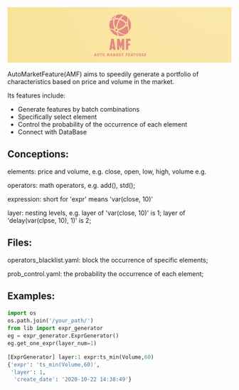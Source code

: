
![Screen Shot 2020-10-21 at 11.52.17 AM](https://github.com/goosemayor/AutoMarketFeature/blob/main/logo.png)


AutoMarketFeature(AMF)  aims to speedily generate a portfolio of characteristics based on price and volume in the market.

Its features include:

- Generate features by batch combinations
- Specifically select element
- Control the probability of the occurrence of each element
- Connect with DataBase

## Conceptions:

elements: price and volume, e.g. close, open, low, high, volume e.g.

operators: math operators, e.g. add(), std();

expression: short for 'expr' means 'var(close, 10)'

layer: nesting levels, e.g. layer of 'var(close, 10)' is 1; layer of 'delay(var(clpse, 10), 1)' is 2;

## Files:

operators_blacklist.yaml: block the occurrence of specific elements;

prob_control.yaml: the probability the occurrence of each element;

## Examples:
```python
import os
os.path.join('/your_path/')
from lib import expr_generator
eg = expr_generator.ExprGenerator()
eg.get_one_expr(layer_num=1)
```
```python
[ExprGenerator] layer:1 expr:ts_min(Volume,60)
{'expr': 'ts_min(Volume,60)',
 'layer': 1,
  'create_date': '2020-10-22 14:38:49'}
```